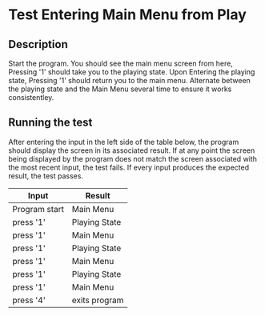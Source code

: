 # Test Entering Main Menu from Play 

## Description 
Start the program. You should see the main menu screen from here, Pressing '1' should take you to the playing state. Upon Entering the playing state, Pressing '1' should return you to the main menu. Alternate between the playing state and the Main Menu several time to ensure it works consistentley.

## Running the test
After entering the input in the left side of the table below, the program should display the screen in its associated result. If at any point the screen being displayed by the program does not match the screen associated with the most recent input, the test fails. If every input produces the expected result, the test passes.

| Input | Result|
|---|---|
| Program start | Main Menu     |
| press '1'     | Playing State   |
| press '1'     | Main Menu     |
| press '1'     | Playing State   |
| press '1'     | Main Menu     |
| press '1'     | Playing State   |
| press '1'     | Main Menu     |
| press '4'     | exits program |
